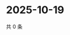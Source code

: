 # 2025-10-19

共 0 条

<!-- BEGIN ZHIHUVIDEO -->
<!-- 最后更新时间 Sun Oct 19 2025 13:11:15 GMT+0800 (China Standard Time) -->

<!-- END ZHIHUVIDEO -->
